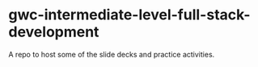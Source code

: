 # gwc-intermediate-level-full-stack-development
A repo to host some of the slide decks and practice activities. 

